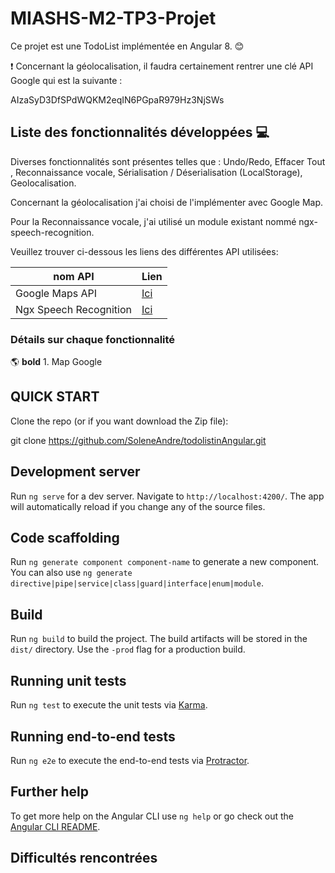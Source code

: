 # MIASHS-M2-TP3-Projet

Ce projet est une TodoList implémentée en Angular 8. :blush:

:heavy_exclamation_mark: Concernant la géolocalisation, il faudra certainement rentrer une clé API Google qui est la suivante : 

AIzaSyD3DfSPdWQKM2eqIN6PGpaR979Hz3NjSWs

## Liste des fonctionnalités développées :computer:

Diverses fonctionnalités sont présentes telles que : 
Undo/Redo, Effacer Tout , Reconnaissance vocale, Sérialisation / Déserialisation (LocalStorage), Geolocalisation.

Concernant la géolocalisation j'ai choisi de l'implémenter avec Google Map. 

Pour la Reconnaissance vocale, j'ai utilisé un module existant nommé ngx-speech-recognition. 

Veuillez trouver ci-dessous les liens des différentes API utilisées:

nom API | Lien
------------ | -------------
Google Maps API | [Ici](https://cloud.google.com/maps-platform/?hl=fr)
Ngx Speech Recognition  | [Ici](https://www.npmjs.com/package/@kamiazya/ngx-speech-recognition)

### Détails sur chaque fonctionnalité 

:earth_americas: **bold** 1.  Map Google


## QUICK START 

Clone the repo (or if you want download the Zip file):

git clone https://github.com/SoleneAndre/todolistinAngular.git

## Development server

Run `ng serve` for a dev server. Navigate to `http://localhost:4200/`. The app will automatically reload if you change any of the source files.

## Code scaffolding

Run `ng generate component component-name` to generate a new component. You can also use `ng generate directive|pipe|service|class|guard|interface|enum|module`.

## Build

Run `ng build` to build the project. The build artifacts will be stored in the `dist/` directory. Use the `-prod` flag for a production build.

## Running unit tests

Run `ng test` to execute the unit tests via [Karma](https://karma-runner.github.io).

## Running end-to-end tests

Run `ng e2e` to execute the end-to-end tests via [Protractor](http://www.protractortest.org/).

## Further help

To get more help on the Angular CLI use `ng help` or go check out the [Angular CLI README](https://github.com/angular/angular-cli/blob/master/README.md).

## Difficultés rencontrées 



